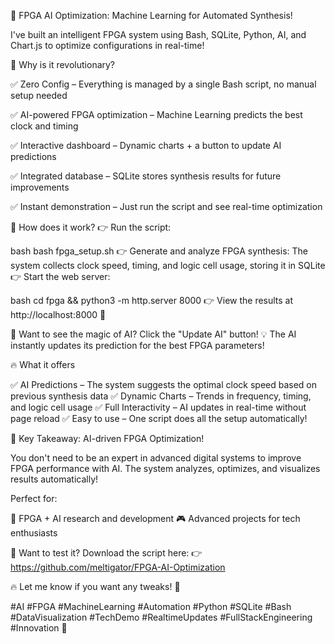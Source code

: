 🚀 FPGA AI Optimization: Machine Learning for Automated Synthesis!

I've built an intelligent FPGA system using Bash, SQLite, Python, AI, and Chart.js to optimize configurations in real-time!

🧠 Why is it revolutionary?

✅ Zero Config – Everything is managed by a single Bash script, no manual setup needed 

✅ AI-powered FPGA optimization – Machine Learning predicts the best clock and timing 

✅ Interactive dashboard – Dynamic charts + a button to update AI predictions 

✅ Integrated database – SQLite stores synthesis results for future improvements 

✅ Instant demonstration – Just run the script and see real-time optimization



🎯 How does it work?
👉 Run the script:

bash
bash fpga_setup.sh
👉 Generate and analyze FPGA synthesis: The system collects clock speed, timing, and logic cell usage, storing it in SQLite 
👉 Start the web server:

bash
cd fpga && python3 -m http.server 8000
👉 View the results at http://localhost:8000 🎉

🚀 Want to see the magic of AI? Click the "Update AI" button! 
💡 The AI instantly updates its prediction for the best FPGA parameters!

🔥 What it offers

✅ AI Predictions – The system suggests the optimal clock speed based on previous synthesis data 
✅ Dynamic Charts – Trends in frequency, timing, and logic cell usage 
✅ Full Interactivity – AI updates in real-time without page reload 
✅ Easy to use – One script does all the setup automatically!

🎯 Key Takeaway: AI-driven FPGA Optimization!

You don't need to be an expert in advanced digital systems to improve FPGA performance with AI. The system analyzes, optimizes, and visualizes results automatically!

Perfect for: 

🎯 FPGA + AI research and development 
🎮 Advanced projects for tech enthusiasts

🔗 Want to test it? Download the script here: 
👉 https://github.com/meltigator/FPGA-AI-Optimization

🔥 Let me know if you want any tweaks! 🚀 

#AI #FPGA #MachineLearning #Automation #Python #SQLite #Bash #DataVisualization #TechDemo #RealtimeUpdates #FullStackEngineering #Innovation 🎯
